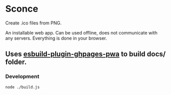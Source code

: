 # Sconce

Create .ico files from PNG.

An installable web app. Can be used offline, does not communicate with any servers. Everything is done in your browser.

Uses [esbuild-plugin-ghpages-pwa](https://github.com/firien/esbuild-plugin-ghpages-pwa) to build docs/ folder.
---

### Development

    node ./build.js
